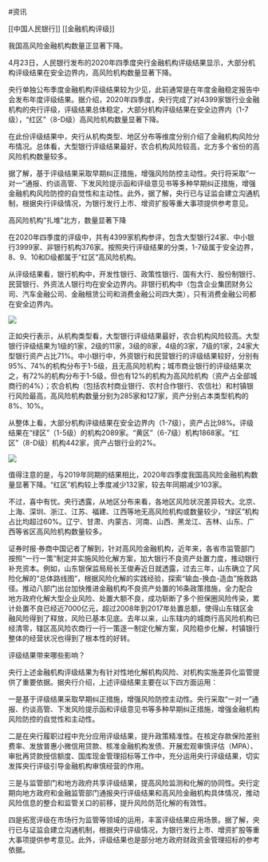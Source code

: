
#资讯 


[[中国人民银行]]
[[金融机构评级]]


我国高风险金融机构数量正显著下降。

4月23日，人民银行发布的2020年四季度央行金融机构评级结果显示，大部分机构评级结果在安全边界内，高风险机构数量显著下降。

央行单独公布季度金融机构评级结果较为少见，此前通常是在年度金融稳定报告中会发布年度评级结果。据介绍，2020年四季度，央行完成了对4399家银行业金融机构的央行评级，评级结果总体稳定，大部分机构评级结果在安全边界内（1-7级），“红区”（8-D级）高风险机构数量显著下降。

在此份评级结果中，央行从机构类型、地区分布等维度分别介绍了金融机构风险分布情况。总体看，大型银行评级结果最好，农合机构风险较高，北方多个省份的高风险机构数量较多。

据了解，基于评级结果采取早期纠正措施，增强风险防控主动性。央行将采取“一对一”通报、约谈高管、下发风险提示函和评级意见书等多种早期纠正措施，增强金融机构风险防控的自觉性和主动性。此外，据了解，央行已与证监会建立沟通机制，根据央行评级情况，为银行发行上市、增资扩股等重大事项提供参考意见。

高风险机构“扎堆”北方，数量显著下降

在2020年四季度的评级中，共有4399家机构参评，包含大型银行24家、中小银行3999家、非银行机构376家。按照央行评级结果的分类，1-7级属于安全边界，8、9、10和D级都属于“红区”高风险机构。

从评级结果看，银行机构中，开发性银行、政策性银行、国有大行、股份制银行、民营银行、外资法人银行均在安全边界内。非银行机构中（包含企业集团财务公司、汽车金融公司、金融租赁公司和消费金融公司四大类），只有消费金融公司都在安全边界内。

![](https://imagepphcloud.thepaper.cn/pph/image/127/960/247.jpg)

正如央行表示，从机构类型看，大型银行评级结果最好，农合机构风险较高。大型银行评级结果为1级的1家，2级的11家，3级的8家，4级的3家，7级的1家，24家大型银行资产占比71%。中小银行中，外资银行和民营银行的评级结果较好，分别有95%、74%的机构分布于1-5级，且无高风险机构；城市商业银行的评级结果次之，有72%的机构分布于1-5级，但也有12%的机构为高风险机构（资产占全部城商行的4%）；农合机构（包括农村商业银行、农村合作银行、农信社）和村镇银行风险最高，高风险机构数量分别为285家和127家，资产分别占本类型机构的8%、10%。

从整体上看，大部分机构评级结果在安全边界内（1-7级），资产占比98%。评级结果在“绿区”（1-5级）的机构2089家。“黄区”（6-7级）机构1868家。“红区”（8-D级）机构442家，资产占银行业的2%。

![](https://imagepphcloud.thepaper.cn/pph/image/127/960/248.jpg)

值得注意的是，与2019年同期的结果相比，2020年四季度我国高风险金融机构数量显著下降。“红区”机构较上季度减少132家，较去年同期减少103家。

不过，喜中有忧。央行透露，从地区分布来看，各地区风险状况差异较大。北京、上海、深圳、浙江、江苏、福建、江西等地无高风险机构或数量较少，“绿区”机构占比均超过60%。辽宁、甘肃、内蒙古、河南、山西、黑龙江、吉林、山东、广西等省区高风险机构数量较多。

证券时报·券商中国记者了解到，针对高风险金融机构，近年来，各省市监管部门按照“一行一策”制定并实施风险化解方案，加大银行不良资产处置力度，推动银行补充资本。例如，山东银保监局局长王俊寿近日就透露，过去三年，山东确立了风险化解的“总体路线图”，根据风险化解的实践经验，探索“输血-换血-造血”施救路径。推动八部门出台加快推进金融机构不良资产处置的16条政策措施，全力配合地方政府化解大型企业风险、处置大额不良，成功斩断了多个担保圈风险传染，累计处置不良已经近7000亿元，超过2008年到2017年处置总额，使得山东辖区金融风险得到了释放，风险已基本见底。去年以来，山东辖内的城商行高风险机构已经清零，辖区高风险农商行一行一策逐一制定化解方案，风险稳步化解，村镇银行整体的经营状况也得到了根本性的好转。

评级结果带来哪些影响？

央行上述金融机构评级结果为有针对性地化解机构风险、对机构实施差异化监管提供了重要依据。据央行介绍，上述评级结果主要在以下四方面运用：

一是基于评级结果采取早期纠正措施，增强风险防控主动性。央行采取“一对一”通报、约谈高管、下发风险提示函和评级意见书等多种早期纠正措施，增强金融机构风险防控的自觉性和主动性。

二是在央行履职过程中充分应用评级结果，提升政策精准性。在核定存款保险差别费率、发放普惠小微信用贷款、核准金融机构发债、开展宏观审慎评估（MPA）、审批再贷款授信额度、国库现金管理招标等工作中，充分运用央行评级结果，切实发挥央行评级引导金融机构审慎经营的作用。

三是与监管部门和地方政府共享评级结果，提高风险监测和化解的协同性。央行定期向地方政府和金融监管部门通报央行评级结果和高风险金融机构具体情况，推动风险信息的整合和监管关口的前移，提升风险防范化解的有效性。

四是拓宽评级在市场行为监管等领域的运用，丰富评级结果应用场景。据了解，央行已与证监会建立沟通机制，根据央行评级情况，为银行发行上市、增资扩股等重大事项提供参考意见。此外，评级结果也是部分地方政府财政资金管理招标的参考依据。